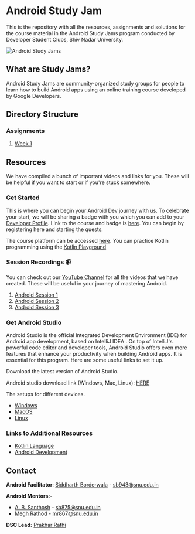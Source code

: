 # Android Study Jam 

This is the repository with all the resources, assignments and solutions for the course material in the Android Study Jams program conducted by Developer Student Clubs, Shiv Nadar University. 

![Android Study Jams](https://i.imgur.com/4aBFv05.jpg)

## What are Study Jams?

Android Study Jams are community-organized study groups for people to learn how to build Android apps using an online training course developed by Google Developers.

## Directory Structure

### Assignments
1. [Week 1](https://github.com/dscsnu/Android-Study-Jams/tree/main/Assignments/week-1)

## Resources
We have compiled a bunch of important videos and links for you. These will be helpful if you want to start or if you're stuck somewhere. 

### Get Started 

This is where you can begin your Android Dev journey with us. To celebrate your start, we will be sharing a badge with you which you can add to your [Developer Profile](https://google.dev/u/me). Link to the course and badge is [here](https://g.co/android/studyjams). You can begin by registering here and starting the quests. 

The course platform can be accessed [here](https://developer.android.com/courses/study-jams). You can practice Kotlin programming using the [Kotlin Playground](https://play.kotlinlang.org/)


### Session Recordings :video_camera: 

You can check out our [YouTube Channel](https://www.youtube.com/channel/UCyEKNM3kM3Llm9v38BCs3Mg) for all the videos  that we have created. These will be useful in your journey of mastering Android. 

1. [Android Session 1](https://www.youtube.com/watch?v=GcrgPFNsf7E)
2. [Android Session 2](https://www.youtube.com/watch?v=xxzbCzvIMWo) 
3. [Android Session 3](https://www.youtube.com/watch?v=YdX4-3aXmzM)

### Get Android Studio 

Android Studio is the official Integrated Development Environment (IDE) for Android app development, based on IntelliJ IDEA . On top of IntelliJ's powerful code editor and developer tools, Android Studio offers even more features that enhance your productivity when building Android apps. It is essential for this program. Here are some useful links to set it up. 

Download the latest version of Android Studio. 

Android studio download link (Windows, Mac, Linux): [HERE](https://developer.android.com/studio#downloads)

The setups for different devices. 

* [Windows](https://www.youtube.com/watch?v=4r4VLnuzjYE&ab_channel=YouCanDevelop)
* [MacOS](https://www.youtube.com/watch?v=JPxldjelGuc&ab_channel=ComputerScienceVideos) 
* [Linux](https://www.youtube.com/watch?v=cZozR3gSsnI&t=3s&ab_channel=LinuxH2O)

### Links to Additional Resources

* [Kotlin Language](https://gist.github.com/siddharthborderwala/63abc403a6e57f30d57f0990d1f62e0d)
* [Android Development](https://gist.github.com/siddharthborderwala/63abc403a6e57f30d57f0990d1f62e0d)


## Contact 

**Android Facilitator**: [Siddharth Borderwala](https://github.com/siddharthborderwala) - [sb943@snu.edu.in](mailto:sb943@snu.edu.in)

**Android Mentors:-**
* [A. B. Santhosh](https://github.com/ABSanthosh) - [sb875@snu.edu.in](mailto:sb875@snu.edu.in)
* [Megh Rathod]() - [mr867@snu.edu.in](mailto:mr867@snu.edu.in)

**DSC Lead:** [Prakhar Rathi](https://github.com/prakharrathi25)
